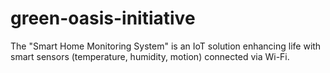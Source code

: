 # green-oasis-initiative
The "Smart Home Monitoring System" is an IoT solution enhancing life with smart sensors (temperature, humidity, motion) connected via Wi-Fi. 
